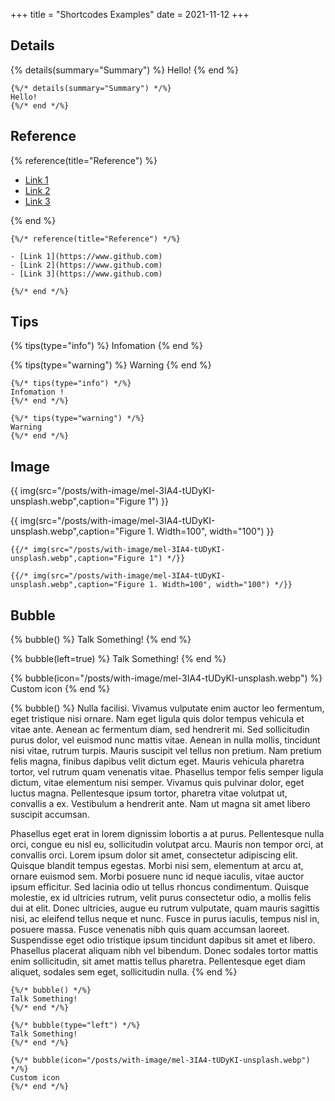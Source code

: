+++
title = "Shortcodes Examples"
date = 2021-11-12
+++

## Details

{% details(summary="Summary") %}
Hello!
{% end %}

```
{%/* details(summary="Summary") */%}
Hello!
{%/* end */%}
```

## Reference

{% reference(title="Reference") %}

- [Link 1](https://www.github.com)
- [Link 2](https://www.github.com)
- [Link 3](https://www.github.com)

{% end %}

```
{%/* reference(title="Reference") */%}

- [Link 1](https://www.github.com)
- [Link 2](https://www.github.com)
- [Link 3](https://www.github.com)

{%/* end */%}
```

## Tips

{% tips(type="info") %}
Infomation
{% end %}

{% tips(type="warning") %}
Warning
{% end %}

```tera
{%/* tips(type="info") */%}
Infomation !
{%/* end */%}

{%/* tips(type="warning") */%}
Warning
{%/* end */%}
```

## Image

{{ img(src="/posts/with-image/mel-3IA4-tUDyKI-unsplash.webp",caption="Figure 1") }}

{{ img(src="/posts/with-image/mel-3IA4-tUDyKI-unsplash.webp",caption="Figure 1. Width=100", width="100") }}

```
{{/* img(src="/posts/with-image/mel-3IA4-tUDyKI-unsplash.webp",caption="Figure 1") */}}

{{/* img(src="/posts/with-image/mel-3IA4-tUDyKI-unsplash.webp",caption="Figure 1. Width=100", width="100") */}}
```

## Bubble

{% bubble() %}
Talk Something!
{% end %}

{% bubble(left=true) %}
Talk Something!
{% end %}

{% bubble(icon="/posts/with-image/mel-3IA4-tUDyKI-unsplash.webp") %}
Custom icon
{% end %}

{% bubble() %}
Nulla facilisi. Vivamus vulputate enim auctor leo fermentum, eget tristique nisi ornare. Nam eget ligula quis dolor tempus vehicula et vitae ante. Aenean ac fermentum diam, sed hendrerit mi. Sed sollicitudin purus dolor, vel euismod nunc mattis vitae. Aenean in nulla mollis, tincidunt nisi vitae, rutrum turpis. Mauris suscipit vel tellus non pretium. Nam pretium felis magna, finibus dapibus velit dictum eget. Mauris vehicula pharetra tortor, vel rutrum quam venenatis vitae. Phasellus tempor felis semper ligula dictum, vitae elementum nisi semper. Vivamus quis pulvinar dolor, eget luctus magna. Pellentesque ipsum tortor, pharetra vitae volutpat ut, convallis a ex. Vestibulum a hendrerit ante. Nam ut magna sit amet libero suscipit accumsan.

Phasellus eget erat in lorem dignissim lobortis a at purus. Pellentesque nulla orci, congue eu nisl eu, sollicitudin volutpat arcu. Mauris non tempor orci, at convallis orci. Lorem ipsum dolor sit amet, consectetur adipiscing elit. Quisque blandit tempus egestas. Morbi nisi sem, elementum at arcu at, ornare euismod sem. Morbi posuere nunc id neque iaculis, vitae auctor ipsum efficitur. Sed lacinia odio ut tellus rhoncus condimentum. Quisque molestie, ex id ultricies rutrum, velit purus consectetur odio, a mollis felis dui at elit. Donec ultricies, augue eu rutrum vulputate, quam mauris sagittis nisi, ac eleifend tellus neque et nunc. Fusce in purus iaculis, tempus nisl in, posuere massa. Fusce venenatis nibh quis quam accumsan laoreet. Suspendisse eget odio tristique ipsum tincidunt dapibus sit amet et libero. Phasellus placerat aliquam nibh vel bibendum. Donec sodales tortor mattis enim sollicitudin, sit amet mattis tellus pharetra. Pellentesque eget diam aliquet, sodales sem eget, sollicitudin nulla.
{% end %}

```tera
{%/* bubble() */%}
Talk Something!
{%/* end */%}

{%/* bubble(type="left") */%}
Talk Something!
{%/* end */%}

{%/* bubble(icon="/posts/with-image/mel-3IA4-tUDyKI-unsplash.webp") */%}
Custom icon
{%/* end */%}
```
